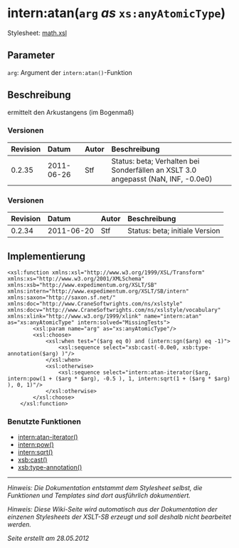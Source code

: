 # intern:atan(`arg` _as_ `xs:anyAtomicType`) #

Stylesheet: [math.xsl](http://code.google.com/p/xslt-sb/source/browse/trunk/xslt-sb/math.xsl)

## Parameter ##
`arg`: Argument der `intern:atan()`-Funktion



## Beschreibung ##
ermittelt den Arkustangens (im Bogenmaß)

### Versionen ###
| Revision | Datum | Autor | Beschreibung |
|:---------|:------|:------|:-------------|
| 0.2.35 | 2011-06-26 | Stf |   Status: beta;   Verhalten bei Sonderfällen an XSLT 3.0 angepasst (NaN, INF, -0.0e0)   |


### Versionen ###
| Revision | Datum | Autor | Beschreibung |
|:---------|:------|:------|:-------------|
| 0.2.34 | 2011-06-20 | Stf |   Status: beta;   initiale Version   |


## Implementierung ##
```
<xsl:function xmlns:xsl="http://www.w3.org/1999/XSL/Transform" xmlns:xs="http://www.w3.org/2001/XMLSchema" xmlns:xsb="http://www.expedimentum.org/XSLT/SB" xmlns:intern="http://www.expedimentum.org/XSLT/SB/intern" xmlns:saxon="http://saxon.sf.net/" xmlns:doc="http://www.CraneSoftwrights.com/ns/xslstyle" xmlns:docv="http://www.CraneSoftwrights.com/ns/xslstyle/vocabulary" xmlns:xlink="http://www.w3.org/1999/xlink" name="intern:atan" as="xs:anyAtomicType" intern:solved="MissingTests">
		<xsl:param name="arg" as="xs:anyAtomicType"/>
		<xsl:choose>
			<xsl:when test="($arg eq 0) and (intern:sgn($arg) eq -1)">
				<xsl:sequence select="xsb:cast(-0.0e0, xsb:type-annotation($arg) )"/>
			</xsl:when>
			<xsl:otherwise>
				<xsl:sequence select="intern:atan-iterator($arg, intern:pow(1 + ($arg * $arg), -0.5 ), 1, intern:sqrt(1 + ($arg * $arg) ), 0, 1)"/>
			</xsl:otherwise>
		</xsl:choose>
	</xsl:function>
```

### Benutzte Funktionen ###
  * [intern:atan-iterator()](intern_atan_iterator.md)
  * [intern:pow()](intern_pow.md)
  * [intern:sqrt()](intern_sqrt.md)
  * [xsb:cast()](xsb_cast.md)
  * [xsb:type-annotation()](xsb_type_annotation.md)


---


_Hinweis: Die Dokumentation entstammt dem Stylesheet selbst, die Funktionen und Templates sind dort ausführlich dokumentiert._

_Hinweis: Diese Wiki-Seite wird automatisch aus der Dokumentation der einzenen Stylesheets der XSLT-SB erzeugt und soll deshalb nicht bearbeitet werden._

_Seite erstellt am 28.05.2012_
